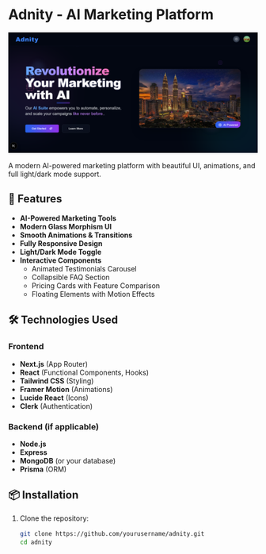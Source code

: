# Adnity - AI Marketing Platform

![Adnity Banner](public/banner.png) <!-- Add your banner image if available -->

A modern AI-powered marketing platform with beautiful UI, animations, and full light/dark mode support.

## 🚀 Features

- **AI-Powered Marketing Tools**
- **Modern Glass Morphism UI**
- **Smooth Animations & Transitions**
- **Fully Responsive Design**
- **Light/Dark Mode Toggle**
- **Interactive Components**
  - Animated Testimonials Carousel
  - Collapsible FAQ Section
  - Pricing Cards with Feature Comparison
  - Floating Elements with Motion Effects

## 🛠 Technologies Used

### Frontend
- **Next.js** (App Router)
- **React** (Functional Components, Hooks)
- **Tailwind CSS** (Styling)
- **Framer Motion** (Animations)
- **Lucide React** (Icons)
- **Clerk** (Authentication)

### Backend (if applicable)
- **Node.js**
- **Express**
- **MongoDB** (or your database)
- **Prisma** (ORM)

## 📦 Installation

1. Clone the repository:
   ```bash
   git clone https://github.com/yourusername/adnity.git
   cd adnity

